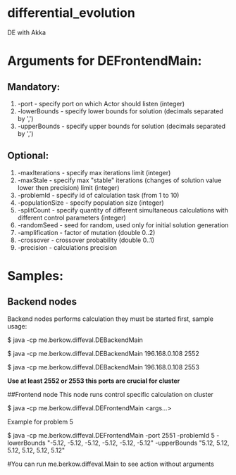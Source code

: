 # differential_evolution
DE with Akka

# Arguments for DEFrontendMain:
## Mandatory:
1. -port - specify port on which Actor should listen (integer)
2. -lowerBounds - specify lower bounds for solution (decimals separated by ',')
3. -upperBounds - specify upper bounds for solution (decimals separated by ',')
## Optional:
1. -maxIterations - specify max iterations limit (integer)
2. -maxStale - specify max "stable" iterations (changes of solution value lower then precision) limit (integer)
3. -problemId - specify id of calculation task (from 1 to 10)
4. -populationSize - specify population size (integer)
5. -splitCount - specify quantity of different simultaneous calculations with different control parameters (integer)
6. -randomSeed - seed for random, used only for initial solution generation
7. -amplification - factor of mutation (double 0..2)
8. -crossover - crossover probability (double 0..1)
9. -precision - calculations precision

# Samples:
## Backend nodes
Backend nodes performs calculation they must be started first, sample usage:

$ java -cp <path to jar> me.berkow.diffeval.DEBackendMain <hostname> <port number>

$ java -cp <path to jar> me.berkow.diffeval.DEBackendMain 196.168.0.108 2552

$ java -cp <path to jar> me.berkow.diffeval.DEBackendMain 196.168.0.108 2553

__Use at least 2552 or 2553 this ports are crucial for cluster__

##Frontend node
This node runs control specific calculation on cluster

$ java -cp <path to jar> me.berkow.diffeval.DEFrontendMain <args...>

Example for problem 5

$ java -cp <path to jar> me.berkow.diffeval.DEFrontendMain -port 2551 -problemId 5 -lowerBounds "-5.12, -5.12, -5.12, -5.12, -5.12, -5.12" -upperBounds "5.12, 5.12, 5.12, 5.12, 5.12, 5.12"

#You can run me.berkow.diffeval.Main to see action without arguments